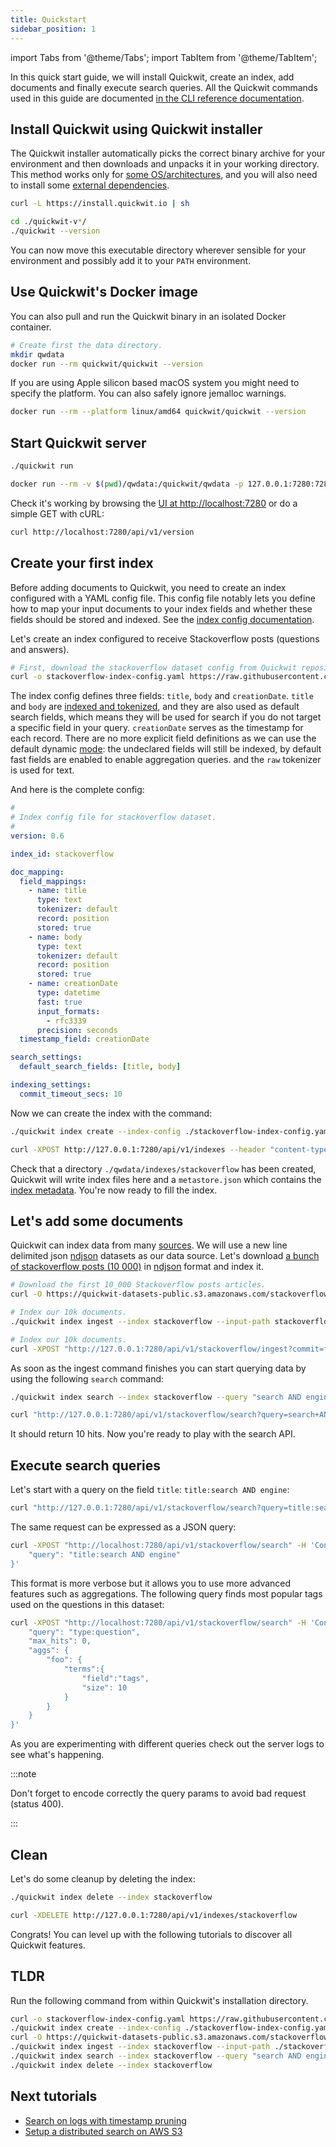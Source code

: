 ```yaml
---
title: Quickstart
sidebar_position: 1
---
```


import Tabs from '@theme/Tabs';
import TabItem from '@theme/TabItem';

In this quick start guide, we will install Quickwit, create an index, add documents and finally execute search queries. All the Quickwit commands used in this guide are documented [in the CLI reference documentation](/docs/reference/cli.md).

## Install Quickwit using Quickwit installer

The Quickwit installer automatically picks the correct binary archive for your environment and then downloads and unpacks it in your working directory.
This method works only for [some OS/architectures](installation.md#download), and you will also need to install some [external dependencies](installation.md#note-on-external-dependencies).

```bash
curl -L https://install.quickwit.io | sh
```

```bash
cd ./quickwit-v*/
./quickwit --version
```

You can now move this executable directory wherever sensible for your environment and possibly add it to your `PATH` environment.

## Use Quickwit's Docker image

You can also pull and run the Quickwit binary in an isolated Docker container.

```bash
# Create first the data directory.
mkdir qwdata
docker run --rm quickwit/quickwit --version
```

If you are using Apple silicon based macOS system you might need to specify the platform. You can also safely ignore jemalloc warnings.

```bash
docker run --rm --platform linux/amd64 quickwit/quickwit --version
```

## Start Quickwit server

<Tabs>

<TabItem value="cli" label="CLI">

```bash
./quickwit run
```

</TabItem>

<TabItem value="docker" label="Docker">

```bash
docker run --rm -v $(pwd)/qwdata:/quickwit/qwdata -p 127.0.0.1:7280:7280 quickwit/quickwit run
```

</TabItem>

</Tabs>

Check it's working by browsing the [UI at http://localhost:7280](http://localhost:7280) or do a simple GET with cURL:

```bash
curl http://localhost:7280/api/v1/version
```

## Create your first index

Before adding documents to Quickwit, you need to create an index configured with a YAML config file. This config file notably lets you define how to map your input documents to your index fields and whether these fields should be stored and indexed. See the [index config documentation](/docs/configuration/index-config.md).

Let's create an index configured to receive Stackoverflow posts (questions and answers).

```bash
# First, download the stackoverflow dataset config from Quickwit repository.
curl -o stackoverflow-index-config.yaml https://raw.githubusercontent.com/quickwit-oss/quickwit/main/config/tutorials/stackoverflow/index-config.yaml
```

The index config defines three fields: `title`, `body` and `creationDate`. `title` and `body` are [indexed and tokenized](../configuration/index-config.md#text-type), and they are also used as default search fields, which means they will be used for search if you do not target a specific field in your query. `creationDate` serves as the timestamp for each record. There are no more explicit field definitions as we can use the default dynamic [mode](/docs/configuration/index-config.md#mode): the undeclared fields will still be indexed, by default fast fields are enabled to enable aggregation queries. and the `raw` tokenizer is used for text. 

And here is the complete config:

```yaml title="stackoverflow-index-config.yaml"
#
# Index config file for stackoverflow dataset.
#
version: 0.6

index_id: stackoverflow

doc_mapping:
  field_mappings:
    - name: title
      type: text
      tokenizer: default
      record: position
      stored: true
    - name: body
      type: text
      tokenizer: default
      record: position
      stored: true
    - name: creationDate
      type: datetime
      fast: true
      input_formats:
        - rfc3339
      precision: seconds
  timestamp_field: creationDate

search_settings:
  default_search_fields: [title, body]

indexing_settings:
  commit_timeout_secs: 10
```

Now we can create the index with the command:

<Tabs>

<TabItem value="cli" label="CLI">

```bash
./quickwit index create --index-config ./stackoverflow-index-config.yaml
```

</TabItem>

<TabItem value="curl" label="CURL">

```bash
curl -XPOST http://127.0.0.1:7280/api/v1/indexes --header "content-type: application/yaml" --data-binary @./stackoverflow-index-config.yaml
```

</TabItem>

</Tabs>

Check that a directory `./qwdata/indexes/stackoverflow` has been created, Quickwit will write index files here and a `metastore.json` which contains the [index metadata](../overview/architecture.md#index).
You're now ready to fill the index.


## Let's add some documents

Quickwit can index data from many [sources](/docs/configuration/source-config.md). We will use a new line delimited json [ndjson](http://ndjson.org/) datasets as our data source.
Let's download [a bunch of stackoverflow posts (10 000)](https://quickwit-datasets-public.s3.amazonaws.com/stackoverflow.posts.transformed-10000.json) in [ndjson](http://ndjson.org/) format and index it.

```bash
# Download the first 10_000 Stackoverflow posts articles.
curl -O https://quickwit-datasets-public.s3.amazonaws.com/stackoverflow.posts.transformed-10000.json
```

<Tabs>

<TabItem value="cli" label="CLI">

```bash
# Index our 10k documents.
./quickwit index ingest --index stackoverflow --input-path stackoverflow.posts.transformed-10000.json --force
```

</TabItem>

<TabItem value="curl" label="CURL">

```bash
# Index our 10k documents.
curl -XPOST "http://127.0.0.1:7280/api/v1/stackoverflow/ingest?commit=force" --data-binary @stackoverflow.posts.transformed-10000.json
```

</TabItem>

</Tabs>

As soon as the ingest command finishes you can start querying data by using the following `search` command:

<Tabs>

<TabItem value="cli" label="CLI">

```bash
./quickwit index search --index stackoverflow --query "search AND engine"
```

</TabItem>

<TabItem value="curl" label="CURL">

```bash
curl "http://127.0.0.1:7280/api/v1/stackoverflow/search?query=search+AND+engine"
```

</TabItem>

</Tabs>

It should return 10 hits. Now you're ready to play with the search API.


## Execute search queries


Let's start with a query on the field `title`: `title:search AND engine`:
```bash
curl "http://127.0.0.1:7280/api/v1/stackoverflow/search?query=title:search+AND+engine"
```

The same request can be expressed as a JSON query:
```bash
curl -XPOST "http://localhost:7280/api/v1/stackoverflow/search" -H 'Content-Type: application/json' -d '{
    "query": "title:search AND engine"
}'
```

This format is more verbose but it allows you to use more advanced features such as aggregations. The following query finds most popular tags used on the questions in this dataset:
```bash
curl -XPOST "http://localhost:7280/api/v1/stackoverflow/search" -H 'Content-Type: application/json' -d '{
    "query": "type:question",
    "max_hits": 0,
    "aggs": {
        "foo": {
            "terms":{
                "field":"tags",
                "size": 10
            }
        }
    }
}'
```

As you are experimenting with different queries check out the server logs to see what's happening.

:::note

Don't forget to encode correctly the query params to avoid bad request (status 400).

:::



## Clean

Let's do some cleanup by deleting the index:

<Tabs>

<TabItem value="cli" label="CLI">

```bash
./quickwit index delete --index stackoverflow
```

</TabItem>

<TabItem value="rest" label="REST">

```bash
curl -XDELETE http://127.0.0.1:7280/api/v1/indexes/stackoverflow
```

</TabItem>

</Tabs>

Congrats! You can level up with the following tutorials to discover all Quickwit features.


## TLDR

Run the following command from within Quickwit's installation directory.

```bash
curl -o stackoverflow-index-config.yaml https://raw.githubusercontent.com/quickwit-oss/quickwit/main/config/tutorials/stackoverflow/index-config.yaml
./quickwit index create --index-config ./stackoverflow-index-config.yaml
curl -O https://quickwit-datasets-public.s3.amazonaws.com/stackoverflow.posts.transformed-10000.json
./quickwit index ingest --index stackoverflow --input-path ./stackoverflow.posts.transformed-10000.json --force
./quickwit index search --index stackoverflow --query "search AND engine"
./quickwit index delete --index stackoverflow
```


## Next tutorials

- [Search on logs with timestamp pruning](/docs/get-started/tutorials/tutorial-hdfs-logs)
- [Setup a distributed search on AWS S3](/docs/get-started/tutorials/tutorial-hdfs-logs-distributed-search-aws-s3)

